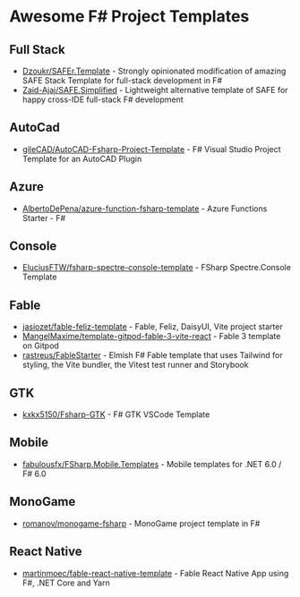 # Awesome F# Project Templates

## Full Stack

- [Dzoukr/SAFEr.Template](https://github.com/Dzoukr/SAFEr.Template) - Strongly opinionated modification of amazing SAFE Stack Template for full-stack development in F#
- [Zaid-Ajaj/SAFE.Simplified](https://github.com/Zaid-Ajaj/SAFE.Simplified) - Lightweight alternative template of SAFE for happy cross-IDE full-stack F# development

## AutoCad

- [gileCAD/AutoCAD-Fsharp-Project-Template](https://github.com/gileCAD/AutoCAD-Fsharp-Project-Template) - F# Visual Studio Project Template for an AutoCAD Plugin

## Azure

- [AlbertoDePena/azure-function-fsharp-template](https://github.com/AlbertoDePena/azure-function-fsharp-template) - Azure Functions Starter - F#

## Console

- [EluciusFTW/fsharp-spectre-console-template](https://github.com/EluciusFTW/fsharp-spectre-console-template) - FSharp Spectre.Console Template

## Fable

- [jasiozet/fable-feliz-template](https://github.com/jasiozet/fable-feliz-template) - Fable, Feliz, DaisyUI, Vite project starter
- [MangelMaxime/template-gitpod-fable-3-vite-react](https://github.com/MangelMaxime/template-gitpod-fable-3-vite-react) - Fable 3 template on Gitpod
- [rastreus/FableStarter](https://github.com/rastreus/FableStarter) - Elmish F# Fable template that uses Tailwind for styling, the Vite bundler, the Vitest test runner and Storybook

## GTK

- [kxkx5150/Fsharp-GTK](https://github.com/kxkx5150/Fsharp-GTK) - F# GTK VSCode Template

## Mobile

- [fabulousfx/FSharp.Mobile.Templates](https://github.com/fabulousfx/FSharp.Mobile.Templates) - Mobile templates for .NET 6.0 / F# 6.0

## MonoGame

- [romanov/monogame-fsharp](https://github.com/romanov/monogame-fsharp) - MonoGame project template in F#

## React Native

- [martinmoec/fable-react-native-template](https://github.com/martinmoec/fable-react-native-template) - Fable React Native App using F#, .NET Core and Yarn

